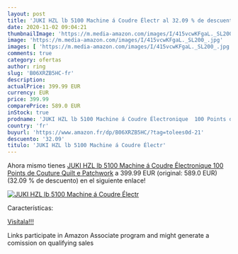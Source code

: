 ```yaml
---
layout: post
title: 'JUKI HZL lb 5100 Machine á Coudre Électr al 32.09 % de descuento'
date: 2020-11-02 09:04:21
thumbnailImage: 'https://m.media-amazon.com/images/I/415vcwKFgaL._SL200_.jpg'
image: 'https://m.media-amazon.com/images/I/415vcwKFgaL._SL200_.jpg'
images: [ 'https://m.media-amazon.com/images/I/415vcwKFgaL._SL200_.jpg' ]
comments: true
category: ofertas
author: ring
slug: 'B06XRZB5HC-fr'
description:
actualPrice: 399.99 EUR
currency: EUR
price: 399.99
comparePrice: 589.0 EUR
inStock: true
prodname: 'JUKI HZL lb 5100 Machine á Coudre Électronique  100 Points de Couture  Quilt e Patchwork'
country: 'fr'
buyurl: 'https://www.amazon.fr/dp/B06XRZB5HC/?tag=tolees0d-21'
descuento: '32.09'
titulo: 'JUKI HZL lb 5100 Machine á Coudre Électr'
---
```


Ahora mismo tienes [JUKI HZL lb 5100 Machine á Coudre Électronique  100 Points de Couture  Quilt e Patchwork](https://www.amazon.fr/dp/B06XRZB5HC/?tag=tolees0d-21) a 399.99 EUR (original: 589.0 EUR) (32.09 %  de descuento) en el siguiente enlace!

[![JUKI HZL lb 5100 Machine á Coudre Électr](https://m.media-amazon.com/images/I/415vcwKFgaL._SL200_.jpg)](https://www.amazon.fr/dp/B06XRZB5HC/?tag=tolees0d-21)

Características:


[Visítala!!!](https://www.amazon.fr/dp/B06XRZB5HC/?tag=tolees0d-21)

Links participate in Amazon Associate program and might generate a comission on qualifying sales
